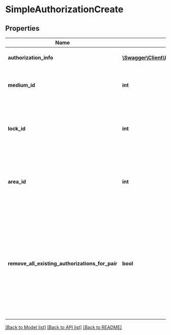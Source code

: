 # SimpleAuthorizationCreate

## Properties
Name | Type | Description | Notes
------------ | ------------- | ------------- | -------------
**authorization_info** | [**\Swagger\Client\Model\SimpleAuthorizationInfo**](SimpleAuthorizationInfo.md) | Details of a simple authorization | 
**medium_id** | **int** | Medium to which this authorization should be defined | 
**lock_id** | **int** | Lock for which the medium should be authorized. Required when no area id is set. | [optional] 
**area_id** | **int** | Area for which the medium should be authorized. Required when no lock id is set. | [optional] 
**remove_all_existing_authorizations_for_pair** | **bool** | Removes all authorizations for the given medium – lock or medium – area pair before creating the given simple authorization (avoids conflict potential which may result in failure). | [optional] 

[[Back to Model list]](../README.md#documentation-for-models) [[Back to API list]](../README.md#documentation-for-api-endpoints) [[Back to README]](../README.md)


